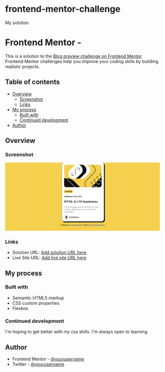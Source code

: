 # frontend-mentor-challenge
My solution
# Frontend Mentor - 

This is a solution to the [Blog preview challenge on Frontend Mentor](https://www.frontendmentor.io/challenges/blog-preview-card-ckPaj01lcs). Frontend Mentor challenges help you improve your coding skills by building realistic projects. 

## Table of contents

- [Overview](#overview)
  - [Screenshot](#screenshot)
  - [Links](#links)
- [My process](#my-process)
  - [Built with](#built-with)
  - [Continued development](#continued-development)
- [Author](#author)

## Overview

### Screenshot

![](./screenshot/screenshot.png)

### Links

- Solution URL: [Add solution URL here](https://your-solution-url.com)
- Live Site URL: [Add live site URL here](https://frontend-mentor-challenge-indol.vercel.app)

## My process

### Built with

- Semantic HTML5 markup
- CSS custom properties
- Flexbox

### Continued development

I'm hoping to get better with my css skills. I'm always open to learning

## Author

- Frontend Mentor - [@yourusername](https://www.frontendmentor.io/profile/ScarletElvis)
- Twitter - [@yourusername](https://twitter.com/DreamvilleScar)